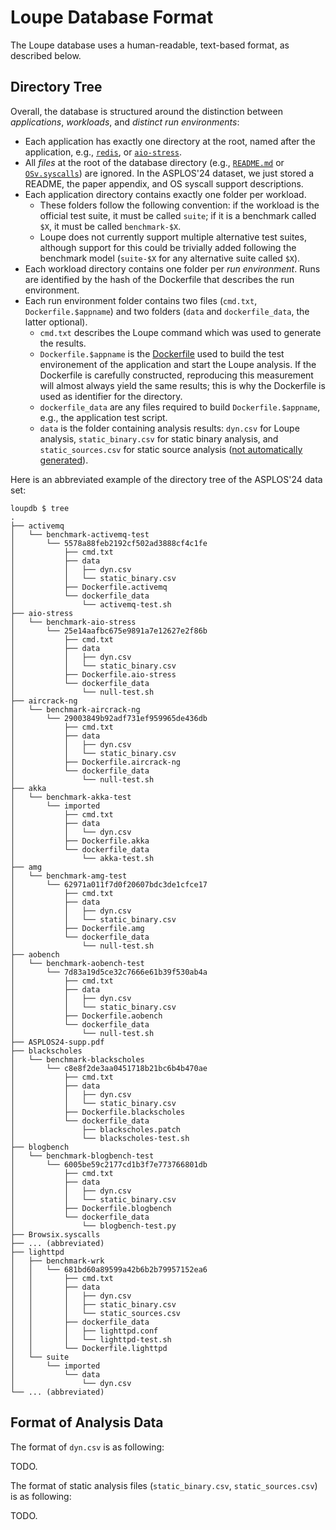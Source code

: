 # Loupe Database Format

The Loupe database uses a human-readable, text-based format, as described below.

## Directory Tree

Overall, the database is structured around the distinction between *applications*, *workloads*, and *distinct run environments*:

- Each application has exactly one directory at the root, named after the application, e.g., [`redis`](https://redis.io/), or [`aio-stress`](https://www.vi4io.org/tools/benchmarks/aio-stress).
- All *files* at the root of the database directory (e.g., [`README.md`](https://github.com/unikraft/loupedb/blob/staging/README.md) or [`OSv.syscalls`](https://github.com/unikraft/loupedb/blob/staging/Osv.syscalls)) are ignored. In the ASPLOS'24 dataset, we just stored a README, the paper appendix, and OS syscall support descriptions.
- Each application directory contains exactly one folder per workload.
  - These folders follow the following convention: if the workload is the official test suite, it must be called `suite`; if it is a benchmark called `$X`, it must be called `benchmark-$X`.
  - Loupe does not currently support multiple alternative test suites, although support for this could be trivially added following the benchmark model (`suite-$X` for any alternative suite called `$X`).
- Each workload directory contains one folder per *run environment*. Runs are identified by the hash of the Dockerfile that describes the run environment.
- Each run environment folder contains two files (`cmd.txt`, `Dockerfile.$appname`) and two folders (`data` and `dockerfile_data`, the latter optional).
  - `cmd.txt` describes the Loupe command which was used to generate the results.
  - `Dockerfile.$appname` is the [Dockerfile](https://docs.docker.com/engine/reference/builder/) used to build the test environement of the application and start the Loupe analysis. If the Dockerfile is carefully constructed, reproducing this measurement will almost always yield the same results; this is why the Dockerfile is used as identifier for the directory.
  - `dockerfile_data` are any files required to build `Dockerfile.$appname`, e.g., the application test script.
  - `data` is the folder containing analysis results: `dyn.csv` for Loupe analysis, `static_binary.csv` for static binary analysis, and `static_sources.csv` for static source analysis ([not automatically generated](https://github.com/unikraft/loupe/tree/staging/src/static-source-analyser)).

Here is an abbreviated example of the directory tree of the ASPLOS'24 data set:

```
loupdb $ tree
.
├── activemq
│   └── benchmark-activemq-test
│       └── 5578a88feb2192cf502ad3888cf4c1fe
│           ├── cmd.txt
│           ├── data
│           │   ├── dyn.csv
│           │   └── static_binary.csv
│           ├── Dockerfile.activemq
│           └── dockerfile_data
│               └── activemq-test.sh
├── aio-stress
│   └── benchmark-aio-stress
│       └── 25e14aafbc675e9891a7e12627e2f86b
│           ├── cmd.txt
│           ├── data
│           │   ├── dyn.csv
│           │   └── static_binary.csv
│           ├── Dockerfile.aio-stress
│           └── dockerfile_data
│               └── null-test.sh
├── aircrack-ng
│   └── benchmark-aircrack-ng
│       └── 29003849b92adf731ef959965de436db
│           ├── cmd.txt
│           ├── data
│           │   ├── dyn.csv
│           │   └── static_binary.csv
│           ├── Dockerfile.aircrack-ng
│           └── dockerfile_data
│               └── null-test.sh
├── akka
│   └── benchmark-akka-test
│       └── imported
│           ├── cmd.txt
│           ├── data
│           │   └── dyn.csv
│           ├── Dockerfile.akka
│           └── dockerfile_data
│               └── akka-test.sh
├── amg
│   └── benchmark-amg-test
│       └── 62971a011f7d0f20607bdc3de1cfce17
│           ├── cmd.txt
│           ├── data
│           │   ├── dyn.csv
│           │   └── static_binary.csv
│           ├── Dockerfile.amg
│           └── dockerfile_data
│               └── null-test.sh
├── aobench
│   └── benchmark-aobench-test
│       └── 7d83a19d5ce32c7666e61b39f530ab4a
│           ├── cmd.txt
│           ├── data
│           │   ├── dyn.csv
│           │   └── static_binary.csv
│           ├── Dockerfile.aobench
│           └── dockerfile_data
│               └── null-test.sh
├── ASPLOS24-supp.pdf
├── blackscholes
│   └── benchmark-blackscholes
│       └── c8e8f2de3aa0451718b21bc6b4b470ae
│           ├── cmd.txt
│           ├── data
│           │   ├── dyn.csv
│           │   └── static_binary.csv
│           ├── Dockerfile.blackscholes
│           └── dockerfile_data
│               ├── blackscholes.patch
│               └── blackscholes-test.sh
├── blogbench
│   └── benchmark-blogbench-test
│       └── 6005be59c2177cd1b3f7e773766801db
│           ├── cmd.txt
│           ├── data
│           │   ├── dyn.csv
│           │   └── static_binary.csv
│           ├── Dockerfile.blogbench
│           └── dockerfile_data
│               └── blogbench-test.py
├── Browsix.syscalls
├── ... (abbreviated)
├── lighttpd
│   ├── benchmark-wrk
│   │   └── 681bd60a89599a42b6b2b79957152ea6
│   │       ├── cmd.txt
│   │       ├── data
│   │       │   ├── dyn.csv
│   │       │   ├── static_binary.csv
│   │       │   └── static_sources.csv
│   │       ├── dockerfile_data
│   │       │   ├── lighttpd.conf
│   │       │   └── lighttpd-test.sh
│   │       └── Dockerfile.lighttpd
│   └── suite
│       └── imported
│           └── data
│               └── dyn.csv
└── ... (abbreviated)
```

## Format of Analysis Data

The format of `dyn.csv` is as following:

TODO.

The format of static analysis files (`static_binary.csv`, `static_sources.csv`) is as following:

TODO.
